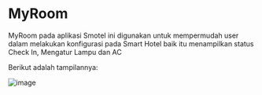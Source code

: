 # MyRoom
MyRoom pada aplikasi Smotel ini digunakan untuk mempermudah user dalam melakukan konfigurasi pada Smart Hotel baik itu menampilkan status Check In, Mengatur Lampu dan AC

Berikut adalah tampilannya:

![image](https://user-images.githubusercontent.com/57904667/144222629-0fb08e8b-2486-4d26-a233-76f32ae461a7.png)
